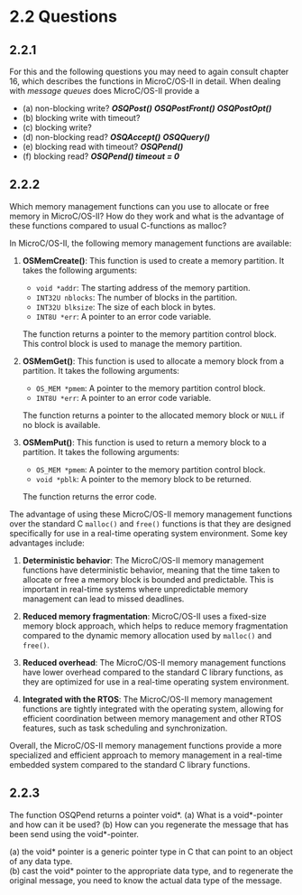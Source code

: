 # 2.2 Questions

## 2.2.1
For this and the following questions you may need to again consult 
chapter 16, which describes the functions in MicroC/OS-II in detail.
When dealing with *message queues* does MicroC/OS-II provide a

- (a) non-blocking write? ***OSQPost()*** ***OSQPostFront()*** ***OSQPostOpt()***
- (b) blocking write with timeout?
- (c) blocking write?
- (d) non-blocking read? ***OSQAccept()*** ***OSQQuery()***
- (e) blocking read with timeout? ***OSQPend()***
- (f) blocking read? ***OSQPend() timeout = 0***

## 2.2.2
Which memory management functions can you use to allocate or free
memory in MicroC/OS-II? How do they work and what is the advantage
of these functions compared to usual C-functions as malloc?

In MicroC/OS-II, the following memory management functions are available:

1. **OSMemCreate()**: This function is used to create a memory partition. It takes the following arguments:
   - `void *addr`: The starting address of the memory partition.
   - `INT32U nblocks`: The number of blocks in the partition.
   - `INT32U blksize`: The size of each block in bytes.
   - `INT8U *err`: A pointer to an error code variable.

   The function returns a pointer to the memory partition control block. This control block is used to manage the memory partition.

2. **OSMemGet()**: This function is used to allocate a memory block from a partition. It takes the following arguments:
   - `OS_MEM *pmem`: A pointer to the memory partition control block.
   - `INT8U *err`: A pointer to an error code variable.

   The function returns a pointer to the allocated memory block or `NULL` if no block is available.

3. **OSMemPut()**: This function is used to return a memory block to a partition. It takes the following arguments:
   - `OS_MEM *pmem`: A pointer to the memory partition control block.
   - `void *pblk`: A pointer to the memory block to be returned.

   The function returns the error code.

The advantage of using these MicroC/OS-II memory management functions over the standard C `malloc()` and `free()` functions is that they are designed specifically for use in a real-time operating system environment. Some key advantages include:

1. **Deterministic behavior**: The MicroC/OS-II memory management functions have deterministic behavior, meaning that the time taken to allocate or free a memory block is bounded and predictable. This is important in real-time systems where unpredictable memory management can lead to missed deadlines.

2. **Reduced memory fragmentation**: MicroC/OS-II uses a fixed-size memory block approach, which helps to reduce memory fragmentation compared to the dynamic memory allocation used by `malloc()` and `free()`.

3. **Reduced overhead**: The MicroC/OS-II memory management functions have lower overhead compared to the standard C library functions, as they are optimized for use in a real-time operating system environment.

4. **Integrated with the RTOS**: The MicroC/OS-II memory management functions are tightly integrated with the operating system, allowing for efficient coordination between memory management and other RTOS features, such as task scheduling and synchronization.

Overall, the MicroC/OS-II memory management functions provide a more specialized and efficient approach to memory management in a real-time embedded system compared to the standard C library functions.

## 2.2.3
The function OSQPend returns a pointer void*.
(a) What is a void*-pointer and how can it be used?
(b) How can you regenerate the message that has been send using the void*-pointer.

(a) the void* pointer is a generic pointer type in C that can point to an object of any data type.  
(b) cast the void* pointer to the appropriate data type, and to regenerate the original message, you need to know the actual data type of the message.
